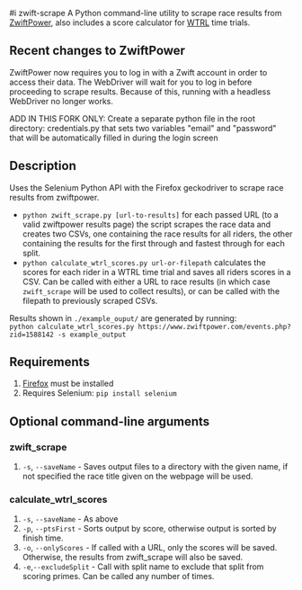 #i zwift-scrape
A Python command-line utility to scrape race results from [ZwiftPower](https://zwiftpower.com), also includes a score calculator for [WTRL](https://www.wtrl.racing/) time trials.

## Recent changes to ZwiftPower

ZwiftPower now requires you to log in with a Zwift account in order to access their data. The WebDriver will wait for you to log in before proceeding to scrape results. Because of this, running with a headless WebDriver no longer works.

ADD IN THIS FORK ONLY: Create a separate python file in the root directory: credentials.py that sets two variables "email" and "password" that will be automatically filled in during the login screen

## Description

Uses the Selenium Python API with the Firefox geckodriver to scrape race results from zwiftpower. 
* `python zwift_scrape.py [url-to-results]` for each passed URL (to a valid zwiftpower results page) the script scrapes the race data and creates two CSVs, one containing the race results for all riders, the other containing the results for the first through and fastest through for each split. 
* `python calculate_wtrl_scores.py url-or-filepath` calculates the scores for each rider in a WTRL time trial and saves all riders scores in a CSV. Can be called with either a URL to race results (in which case `zwift_scrape` will be used to collect results), or can be called with the filepath to previously scraped CSVs.

Results shown in `./example_ouput/` are generated by running:  
 `python calculate_wtrl_scores.py https://www.zwiftpower.com/events.php?zid=1588142 -s example_output`

## Requirements
1. [Firefox](https://www.mozilla.org/en-GB/firefox/new/) must be installed
2. Requires Selenium: `pip install selenium`

## Optional command-line arguments
### zwift_scrape
1. `-s`, `--saveName` - Saves output files to a directory with the given name, if not specified the race title given on the webpage will be used.

### calculate_wtrl_scores
1. `-s`, `--saveName` - As above
2. `-p`, `--ptsFirst` - Sorts output by score, otherwise output is sorted by finish time.
3. `-o`, `--onlyScores` - If called with a URL, only the scores will be saved. Otherwise, the results from zwift_scrape will also be saved.
4. `-e`,`--excludeSplit` - Call with split name to exclude that split from scoring primes. Can be called any number of times.
